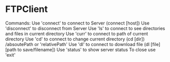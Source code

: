 # FTPClient
Commands:
Use 'connect' to connect to Server (connect [host])
Use 'disconnect' to disconnect from Server
Use 'ls' to connect to see directories and files in current directory
Use 'curr' to connect to path of current directory
Use 'cd' to connect to change current directory (cd [dir]) /absoutePath or 'relativePath'
Use 'dl' to connect to download file (dl [file] [path to save/filename])
Use 'status' to show server status
To close use 'exit'
